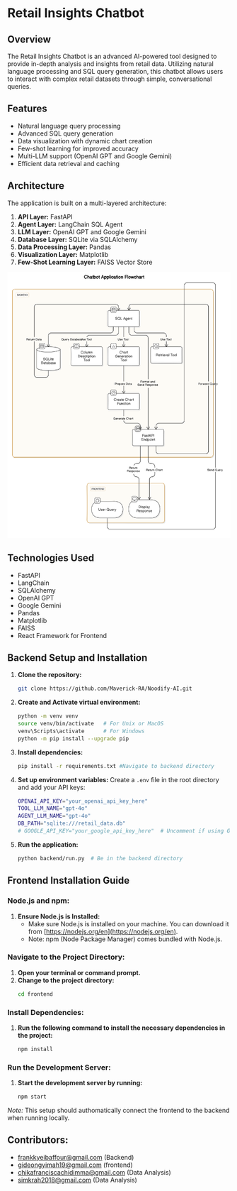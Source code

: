 # Retail Insights Chatbot

## Overview

The Retail Insights Chatbot is an advanced AI-powered tool designed to provide in-depth analysis and insights from retail data. Utilizing natural language processing and SQL query generation, this chatbot allows users to interact with complex retail datasets through simple, conversational queries.

## Features

- Natural language query processing
- Advanced SQL query generation
- Data visualization with dynamic chart creation
- Few-shot learning for improved accuracy
- Multi-LLM support (OpenAI GPT and Google Gemini)
- Efficient data retrieval and caching

## Architecture

The application is built on a multi-layered architecture:

1. **API Layer:** FastAPI
2. **Agent Layer:** LangChain SQL Agent
3. **LLM Layer:** OpenAI GPT and Google Gemini
4. **Database Layer:** SQLite via SQLAlchemy
5. **Data Processing Layer:** Pandas
6. **Visualization Layer:** Matplotlib
7. **Few-Shot Learning Layer:** FAISS Vector Store

![Architecture Flowchart](backend/flowchart.png)

## Technologies Used

- FastAPI
- LangChain
- SQLAlchemy
- OpenAI GPT
- Google Gemini
- Pandas
- Matplotlib
- FAISS
- React Framework for Frontend

## Backend Setup and Installation

1. **Clone the repository:**
   ```bash
   git clone https://github.com/Maverick-RA/Noodify-AI.git
   ```

2. **Create and Activate virtual environment:**
   ```bash
   python -m venv venv
   source venv/bin/activate   # For Unix or MacOS
   venv\Scripts\activate      # For Windows
   python -m pip install --upgrade pip
   ```

3. **Install dependencies:**
   ```bash
   pip install -r requirements.txt #Navigate to backend directory
   ```

4. **Set up environment variables:**
   Create a `.env` file in the root directory and add your API keys:
   ```bash
   OPENAI_API_KEY="your_openai_api_key_here"
   TOOL_LLM_NAME="gpt-4o"
   AGENT_LLM_NAME="gpt-4o"
   DB_PATH="sqlite:///retail_data.db"
   # GOOGLE_API_KEY="your_google_api_key_here"  # Uncomment if using Google API
   ```

5. **Run the application:**
   ```bash
   python backend/run.py  # Be in the backend directory
   ```

## Frontend Installation Guide

### Node.js and npm:

1. **Ensure Node.js is Installed:**
   - Make sure Node.js is installed on your machine. You can download it from [https://nodejs.org/en](https://nodejs.org/en).
   - Note: npm (Node Package Manager) comes bundled with Node.js.

### Navigate to the Project Directory:

1. **Open your terminal or command prompt.**
2. **Change to the project directory:**
   ```bash
   cd frontend
   ```

### Install Dependencies:

1. **Run the following command to install the necessary dependencies in the project:**
   ```bash
   npm install
   ```

### Run the Development Server:

1. **Start the development server by running:**
   ```bash
   npm start
   ```

*Note:* This setup should authomatically connect the frontend to the backend when running locally.
## Contributors:

- frankkyeibaffour@gmail.com (Backend)
- gideongyimah19@gmail.com (frontend)
- chikafranciscachidimma@gmail.com (Data Analysis)
- simkrah2018@gmail.com (Data Analysis)


